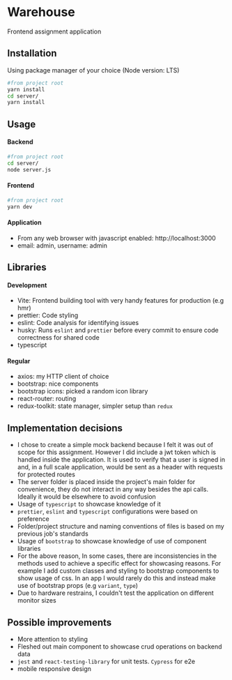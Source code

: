 # Warehouse

Frontend assignment application

## Installation

Using package manager of your choice (Node version: LTS)

```bash
#from project root
yarn install
cd server/
yarn install

```

## Usage

#### Backend

```bash
#from project root
cd server/
node server.js
```

#### Frontend

```bash
#from project root
yarn dev
```

#### Application

- From any web browser with javascript enabled: http://localhost:3000
- email: admin, username: admin

## Libraries

#### Development

- Vite: Frontend building tool with very handy features for production (e.g hmr)
- prettier: Code styling
- eslint: Code analysis for identifying issues
- husky: Runs `eslint` and `prettier` before every commit to ensure code correctness for shared code
- typescript

#### Regular

- axios: my HTTP client of choice
- bootstrap: nice components
- bootstrap icons: picked a random icon library
- react-router: routing
- redux-toolkit: state manager, simpler setup than `redux`

## Implementation decisions

- I chose to create a simple mock backend because I felt it was out of scope for this assignment. However I did include a jwt token which is handled inside the application. It is used to verify that a user is signed in and, in a full scale application, would be sent as a header with requests for protected routes
- The server folder is placed inside the project's main folder for convenience, they do not interact in any way besides the api calls. Ideally it would be elsewhere to avoid confusion
- Usage of `typescript` to showcase knowledge of it
- `prettier`, `eslint` and `typescript` configurations were based on preference
- Folder/project structure and naming conventions of files is based on my previous job's standards
- Usage of `bootstrap` to showcase knowledge of use of component libraries
- For the above reason, In some cases, there are inconsistencies in the methods used to achieve a specific effect for showcasing reasons. For example I add custom classes and styling to bootstrap components to show usage of css. In an app I would rarely do this and instead make use of bootstrap props (e.g `variant`, `type`)
- Due to hardware restrains, I couldn't test the application on different monitor sizes

## Possible improvements

- More attention to styling
- Fleshed out main component to showcase crud operations on backend data
- `jest` and `react-testing-library` for unit tests. `Cypress` for e2e
- mobile responsive design
